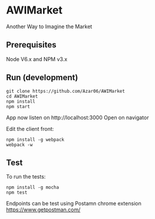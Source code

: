 # AWIMarket

Another Way to Imagine the Market

## Prerequisites

Node V6.x and NPM v3.x

## Run (development)

```
git clone https://github.com/Azar06/AWIMarket
cd AWIMarket
npm install
npm start
```

App now listen on http://localhost:3000
Open on navigator

Edit the client front:

```
npm install -g webpack
webpack -w
```

## Test

To run the tests:

```
npm install -g mocha
npm test
```

Endpoints can be test using Postamn chrome extension https://www.getpostman.com/ 
